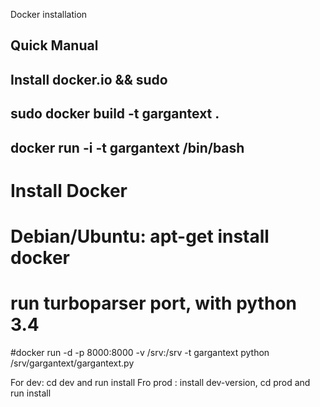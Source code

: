 Docker installation

## Quick Manual
## Install docker.io && sudo
## sudo docker build -t gargantext .
## docker run -i -t gargantext /bin/bash

# Install Docker
# Debian/Ubuntu: apt-get install docker

# run turboparser port, with python 3.4
#docker run -d -p 8000:8000 -v /srv:/srv -t gargantext python /srv/gargantext/gargantext.py


For dev: cd dev and run install
Fro prod : install dev-version, cd prod and run install

